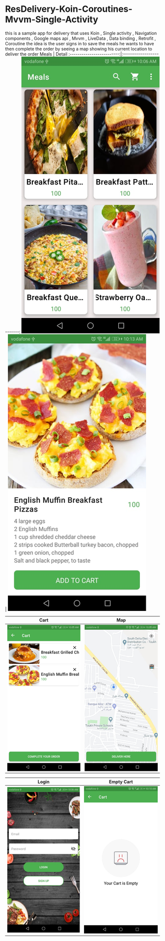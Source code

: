 # ResDelivery-Koin-Coroutines-Mvvm-Single-Activity
this is a sample app for delivery that uses Koin , Single activity , Navigation components , Google maps api , Mvvm , LiveData , Data binding , Retrofit , Coroutine  the idea is 
the user signs in to save the meals he wants to have then complete the order by seeing a map showing his current location to deliver the order
Meals            |  Detail
:-------------------------:|:-------------------------:
![](app/src/main/res/drawable/meals.jpg) | ![](app/src/main/res/drawable/detail.jpg)

Cart            |  Map
:-------------------------:|:-------------------------:
![](app/src/main/res/drawable/cart.jpg) | ![](app/src/main/res/drawable/map.jpg)

Login            |  Empty Cart
:-------------------------:|:-------------------------:
![](app/src/main/res/drawable/sign_in.jpg) | ![](app/src/main/res/drawable/empty_cart.jpg)
